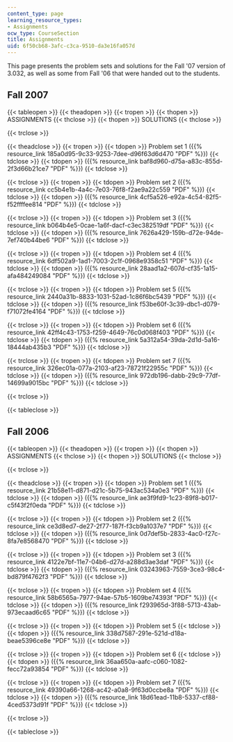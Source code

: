 ```yaml
---
content_type: page
learning_resource_types:
- Assignments
ocw_type: CourseSection
title: Assignments
uid: 6f50cb68-3afc-c3ca-9510-da3e16fa057d
---
```


This page presents the problem sets and solutions for the Fall '07 version of 3.032, as well as some from Fall '06 that were handed out to the students.

Fall 2007
---------

{{< tableopen >}}
{{< theadopen >}}
{{< tropen >}}
{{< thopen >}}
ASSIGNMENTS
{{< thclose >}}
{{< thopen >}}
SOLUTIONS
{{< thclose >}}

{{< trclose >}}

{{< theadclose >}}
{{< tropen >}}
{{< tdopen >}}
Problem set 1 ({{% resource_link 185a0d95-9c33-9253-7dee-d96f63d6d470 "PDF" %}})
{{< tdclose >}}
{{< tdopen >}}
({{% resource_link baf8d960-d75a-a83c-855d-2f3d66b21ce7 "PDF" %}})
{{< tdclose >}}

{{< trclose >}}
{{< tropen >}}
{{< tdopen >}}
Problem set 2 ({{% resource_link cc5b4e1b-4a4c-7e03-76f8-f2ae9a22c559 "PDF" %}})
{{< tdclose >}}
{{< tdopen >}}
({{% resource_link 4cf5a526-e92a-4c54-82f5-f52ffffee814 "PDF" %}})
{{< tdclose >}}

{{< trclose >}}
{{< tropen >}}
{{< tdopen >}}
Problem set 3 ({{% resource_link b064b4e5-0cae-1a6f-dacf-c3ec382519df "PDF" %}})
{{< tdclose >}}
{{< tdopen >}}
({{% resource_link 7626a429-159b-d72e-94de-7ef740b44be6 "PDF" %}})
{{< tdclose >}}

{{< trclose >}}
{{< tropen >}}
{{< tdopen >}}
Problem set 4 ({{% resource_link 6df502a9-1ad1-7003-2c1f-0968e9358c51 "PDF" %}})
{{< tdclose >}}
{{< tdopen >}}
({{% resource_link 28aad1a2-607d-cf35-1a15-afa484249084 "PDF" %}})
{{< tdclose >}}

{{< trclose >}}
{{< tropen >}}
{{< tdopen >}}
Problem set 5 ({{% resource_link 2440a31b-8833-1031-52ad-1c86f6bc5439 "PDF" %}})
{{< tdclose >}}
{{< tdopen >}}
({{% resource_link f53be60f-3c39-dbc1-d079-f71072fe4164 "PDF" %}})
{{< tdclose >}}

{{< trclose >}}
{{< tropen >}}
{{< tdopen >}}
Problem set 6 ({{% resource_link 42ff4c43-1753-f259-4649-76c0d068f403 "PDF" %}})
{{< tdclose >}}
{{< tdopen >}}
({{% resource_link 5a312a54-39da-2d1d-5a16-18444ab435b3 "PDF" %}})
{{< tdclose >}}

{{< trclose >}}
{{< tropen >}}
{{< tdopen >}}
Problem set 7 ({{% resource_link 326ec01a-077a-2103-af23-78721f22955c "PDF" %}})
{{< tdclose >}}
{{< tdopen >}}
({{% resource_link 972db196-dabb-29c9-77df-14699a9015bc "PDF" %}})
{{< tdclose >}}

{{< trclose >}}

{{< tableclose >}}

Fall 2006
---------

{{< tableopen >}}
{{< theadopen >}}
{{< tropen >}}
{{< thopen >}}
ASSIGNMENTS
{{< thclose >}}
{{< thopen >}}
SOLUTIONS
{{< thclose >}}

{{< trclose >}}

{{< theadclose >}}
{{< tropen >}}
{{< tdopen >}}
Problem set 1 ({{% resource_link 21b58e11-d871-d21c-5b75-943ac534a0e3 "PDF" %}})
{{< tdclose >}}
{{< tdopen >}}
({{% resource_link ae3f9fd9-1c23-89f8-b017-c5f43f2f0eda "PDF" %}})
{{< tdclose >}}

{{< trclose >}}
{{< tropen >}}
{{< tdopen >}}
Problem set 2 ({{% resource_link ce3d8ed7-de27-2f77-187f-f3cb9a1037e7 "PDF" %}})
{{< tdclose >}}
{{< tdopen >}}
({{% resource_link 0d7def5b-2833-4ac0-f27c-8fa7e8568470 "PDF" %}})
{{< tdclose >}}

{{< trclose >}}
{{< tropen >}}
{{< tdopen >}}
Problem set 3 ({{% resource_link 4122e7bf-11e7-04b6-d27d-a288d3ae3daf "PDF" %}})
{{< tdclose >}}
{{< tdopen >}}
({{% resource_link 03243963-7559-3ce3-98c4-bd879f4762f3 "PDF" %}})
{{< tdclose >}}

{{< trclose >}}
{{< tropen >}}
{{< tdopen >}}
Problem set 4 ({{% resource_link 58b6565a-7977-94ae-57b5-1609be74393f "PDF" %}})
{{< tdclose >}}
{{< tdopen >}}
({{% resource_link f293965d-3f88-5713-43ab-973ecaad6c65 "PDF" %}})
{{< tdclose >}}

{{< trclose >}}
{{< tropen >}}
{{< tdopen >}}
Problem set 5
{{< tdclose >}}
{{< tdopen >}}
({{% resource_link 338d7587-291e-521d-d18a-beae5396ce8e "PDF" %}})
{{< tdclose >}}

{{< trclose >}}
{{< tropen >}}
{{< tdopen >}}
Problem set 6
{{< tdclose >}}
{{< tdopen >}}
({{% resource_link 36aa650a-aafc-c060-1082-fecc72a93854 "PDF" %}})
{{< tdclose >}}

{{< trclose >}}
{{< tropen >}}
{{< tdopen >}}
Problem set 7 ({{% resource_link 49390a66-1268-ac42-a0a8-9f63d0ccbe8a "PDF" %}})
{{< tdclose >}}
{{< tdopen >}}
({{% resource_link 18d61ead-11b8-5337-cf88-4ced5373d91f "PDF" %}})
{{< tdclose >}}

{{< trclose >}}

{{< tableclose >}}